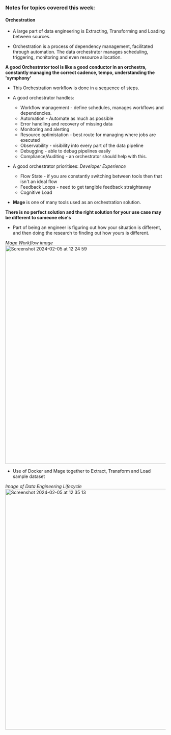 ### Notes for topics covered this week:

#### Orchestration

* A large part of data engineering is Extracting, Transforming and Loading between sources.

* Orchestration is a process of dependency management, facilitated through automation. The data orchestrator manages scheduling, triggering, monitoring and even resource allocation.

**A good Orchestrator tool is like a good conductor in an orchestra, constantly managing the correct cadence, tempo, understanding the 'symphony'**

* This Orchestration workflow is done in a sequence of steps.

* A good orchestrator handles:
  * Workflow management - define schedules, manages workflows and dependencies.
  * Automation - Automate as much as possible
  * Error handling and recovery of missing data
  * Monitoring and alerting
  * Resource optimistation - best route for managing where jobs are executed
  * Observability - visibility into every part of the data pipeline
  * Debugging - able to debug pipelines easily
  * Compliance/Auditing - an orchestrator should help with this.

* A good orchestrator prioritises:
  *Developer Experience*
    * Flow State - if you are constantly switching between tools then that isn't an ideal flow
    * Feedback Loops - need to get tangible feedback straightaway
    * Cognitive Load

* **Mage** is one of many tools used as an orchestration solution.

**There is no perfect solution and the right solution for your use case may be different to someone else's**

* Part of being an engineer is figuring out how your situation is different, and then doing the research to finding out how yours is different.

*Mage Workflow image* 
<img width="685" alt="Screenshot 2024-02-05 at 12 24 59" src="https://github.com/LucyJB/Data-Engineering-Zoomcamp/assets/76856081/21adccea-3bb3-43cf-9a98-d01320ca1ca9">

* Use of Docker and Mage together to Extract, Transform and Load sample dataset

*Image of Data Engineering Lifecycle*
<img width="755" alt="Screenshot 2024-02-05 at 12 35 13" src="https://github.com/LucyJB/Data-Engineering-Zoomcamp/assets/76856081/b725c117-9756-4822-82a5-d517223d5a98">
